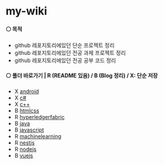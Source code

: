 # my-wiki
#### ⚪ 목적
* github 레포지토리에있던 단순 프로젝트 정리
* github 레포지토리에있던 전공 과제 프로젝트 정리
* github 레포지토리에있던 전공 공부 코드 정리

#### ⚪ 폴더 바로가기 | R (README 있음) / B (Blog 정리) / X: 단순 저장
* X [android](https://github.com/mpqm/my-study/tree/main/android)
* X [c#](https://github.com/mpqm/my-study/tree/main/c%23)
* X [c++](https://github.com/mpqm/my-study/tree/main/c%2B%2B)
* B [htmlcss](https://github.com/mpqm/my-study/tree/main/htmlcss)
* R [hyperledgerfabric](https://github.com/mpqm/my-study/tree/main/hyperledgerfabric)
* B [java](https://github.com/mpqm/my-study/tree/main/java)
* B [javascript](https://github.com/mpqm/my-study/tree/main/javascript)
* R [machinelearning](https://github.com/mpqm/my-study/tree/main/machinelearning)
* R [nestjs](https://github.com/mpqm/my-study/tree/main/nestjs)
* R [nodejs](https://github.com/mpqm/my-study/tree/main/nodejs)
* B [vuejs](https://github.com/mpqm/my-study/tree/main/vuejs)
